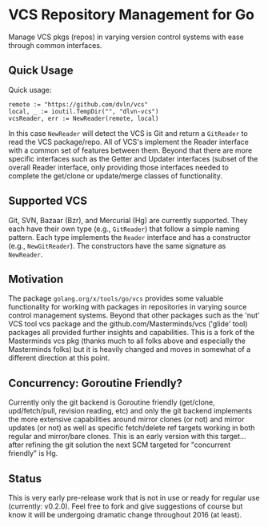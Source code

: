 # VCS Repository Management for Go

Manage VCS pkgs (repos) in varying version control systems with ease through
common interfaces.

## Quick Usage

Quick usage:

	remote := "https://github.com/dvln/vcs"
    local, _ := ioutil.TempDir("", "dlvn-vcs")
    vcsReader, err := NewReader(remote, local)

In this case `NewReader` will detect the VCS is Git and return a `GitReader` to
read the VCS package/repo. All of VCS's implement the Reader interface with a
common set of features between them.  Beyond that there are more specific interfaces
such as the Getter and Updater interfaces (subset of the overall Reader interface,
only providing those interfaces needed to complete the get/clone or update/merge
classes of functionality.

## Supported VCS

Git, SVN, Bazaar (Bzr), and Mercurial (Hg) are currently supported. They each
have their own type (e.g., `GitReader`) that follow a simple naming pattern. Each
type implements the `Reader` interface and has a constructor (e.g., `NewGitReader`).
The constructors have the same signature as `NewReader`.

## Motivation

The package `golang.org/x/tools/go/vcs` provides some valuable functionality
for working with packages in repositories in varying source control management
systems. Beyond that other packages such as the 'nut' VCS tool vcs package and
the github.com/Masterminds/vcs ('glide' tool) packages all provided further
insights and capabilities.  This is a fork of the Masterminds vcs pkg (thanks
much to all folks above and especially the Masterminds folks) but it is
heavily changed and moves in somewhat of a different direction at this point.

## Concurrency: Goroutine Friendly?

Currently only the git backend is Goroutine friendly (get/clone, upd/fetch/pull,
revision reading, etc) and only the git backend implements the more extensive
capabilities around mirror clones (or not) and mirror updates (or not) as well
as specific fetch/delete ref targets working in both regular and mirror/bare
clones.  This is an early version with this target... after refining the git
solution the next SCM targeted for "concurrent friendly" is Hg.

## Status

This is very early pre-release work that is not in use or ready for regular
use (currently: v0.2.0).  Feel free to fork and give suggestions of course
but know it will be undergoing dramatic change throughout 2016 (at least).

